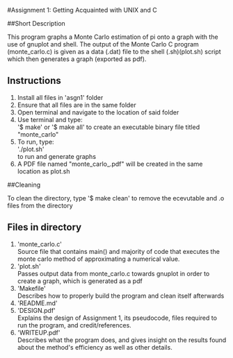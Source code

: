 #Assignment 1: Getting Acquainted with UNIX and C

##Short Description 

<p>This program graphs a Monte Carlo estimation of pi onto a graph with the use of gnuplot and shell. The output of the Monte Carlo C program (monte_carlo.c) is given as a data (.dat) file to the shell (.sh)(plot.sh) script which then generates a graph (exported as pdf).</p>

## Instructions

<ol>
<li>Install all files in 'asgn1' folder</li>
<li>Ensure that all files are in the same folder</li>
<li>Open terminal and navigate to the location of said folder</li>
<li>Use terminal and type:<br>
'$ make' or '$ make all' to create an executable binary file titled "monte_carlo"<br>
<li>To run, type:<br>
'./plot.sh'<br>
to run and generate graphs</li>
<li>A PDF file named "monte_carlo_.pdf" will be created in the same location as plot.sh</li>
</ol>

##Cleaning

<p>To clean the directory, type '$ make clean' to remove the ecevutable and .o files from the directory</p>

## Files in directory

<ol>
<li>'monte_carlo.c'</li>
Source file that contains main() and majority of code that executes the monte carlo method of approximating a numerical value.<br>
<li>'plot.sh'</li>
Passes output data from monte_carlo.c towards gnuplot in order to create a graph, which is generated as a pdf<br>
<li>'Makefile'</li>
Describes how to properly build the program and clean itself afterwards<br>
<li>'README.md'</li>
<li>'DESIGN.pdf'</li>
Explains the design of Assignment 1, its pseudocode, files required to run the program, and credit/references.<br>
<li>'WRITEUP.pdf'</li>
Describes what the program does, and gives insight on the results found about the method's efficiency as well as other details.<br>
</ol>
